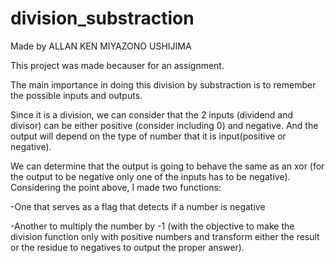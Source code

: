 # division_substraction
Made by ALLAN KEN MIYAZONO USHIJIMA

  This project was made becauser for an assignment. 

  The main importance in doing this division by substraction is to remember the possible inputs and outputs. 

  Since it is a division, we can consider that the 2 inputs (dividend and divisor) can be either positive (consider including 0) and negative. And the output will depend on the type of number that it is input(positive or negative).

  We can determine that the output is going to behave the same as an xor (for the output to be negative only one of the inputs has to be negative). 
Considering the point above, I made two functions: 

-One that serves as a flag that detects if a number is negative

-Another to multiply the number by -1 (with the objective to make the division function only with positive numbers and transform either the result or the residue to negatives to output the proper answer).  
